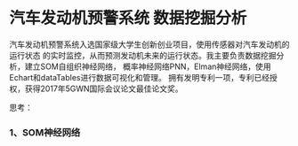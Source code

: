 # 汽车发动机预警系统   数据挖掘分析
汽车发动机预警系统入选国家级大学生创新创业项目，使用传感器对汽车发动机的运行状态
的实时监控，从而预测发动机未来的运行状态。我主要负责数据挖掘分析，建立SOM自组织神经网络，
概率神经网络PNN，Elman神经网络，使用Echart和dataTables进行数据可视化和管理。
拥有发明专利一项，专利已经授权，获得2017年5GWN国际会议论文最佳论文奖。


思考：
### 1、SOM神经网络
